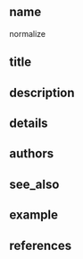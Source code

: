 ## name
normalize
## title
## description
## details
## authors
## see_also
## example
## references
